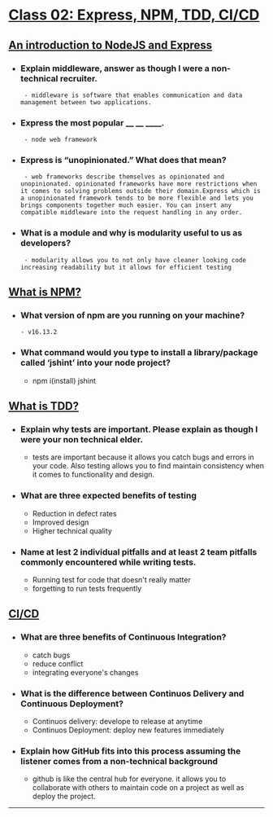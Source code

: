 
# [Class 02: Express, NPM, TDD, CI/CD](/README.md)

## [An introduction to NodeJS and Express](https://developer.mozilla.org/en-US/docs/Learn/Server-side/Express_Nodejs/Introduction)
 
- ### Explain middleware, answer as though I were a non-technical recruiter.
       - middleware is software that enables communication and data management between two applications. 
- ### Express the most popular __ __ ____.
       - node web framework
- ### Express is “unopinionated.” What does that mean?
       - web frameworks describe themselves as opinionated and unopinionated. opinionated frameworks have more restrictions when it comes to solving problems outside their domain.Express which is a unopinionated framework tends to be more flexible and lets you brings components together much easier. You can insert any compatible middleware into the request handling in any order.  
- ### What is a module and why is modularity useful to us as developers?
       - modularity allows you to not only have cleaner looking code increasing readability but it allows for efficient testing


## [What is NPM?](https://docs.npmjs.com/about-npm)
- ### What version of npm are you running on your machine?
      - v16.13.2
 
 
 - ### What command would you type to install a library/package called ‘jshint’ into your node project?
      - npm i(install) jshint


 ## [What is TDD?](https://www.agilealliance.org/glossary/tdd/)

  - ### Explain why tests are important. Please explain as though I were your non technical elder.
      - tests are important because it allows you catch bugs and errors in your code. Also testing allows you to find 
      maintain consistency when it comes to functionality and design. 
  - ### What are three expected benefits of testing
      - Reduction in defect rates
      - Improved design
      - Higher technical quality 
  - ### Name at lest 2 individual pitfalls and at least 2 team pitfalls commonly encountered while writing tests.
      - Running test for code that doesn't really matter
      - forgetting to run tests frequently
 
 ## [CI/CD](https://www.youtube.com/watch?v=xSv_m3KhUO8)

   - ### What are three benefits of Continuous Integration?
      - catch bugs
      - reduce conflict
      - integrating everyone's changes 

   - ### What is the difference between Continuos Delivery and Continuous Deployment?
        - Continuos delivery: develope to release at anytime
        - Continuos Deployment: deploy new features immediately 

   - ### Explain how GitHub fits into this process assuming the listener comes from a non-technical background
        - github is like the central hub for everyone. it allows you to collaborate with others to maintain code 
        on a project as well as deploy the project. 
<hr>